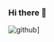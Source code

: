 ### Hi there 👋
![github](https://img.shields.io/badge/GitHub-000000?style=for-the-badge&logo=GitHub&logoColor=white)]


<!--
**ThatGuyChristianT/ThatGuyChristianT** is a ✨ _special_ ✨ repository because its `README.md` (this file) appears on your GitHub profile.

Here are some ideas to get you started:

- 🔭 I’m currently working on ...
- 🌱 I’m currently learning ...
- 👯 I’m looking to collaborate on ...
- 🤔 I’m looking for help with ...
- 💬 Ask me about ...
- 📫 How to reach me: ...
- 😄 Pronouns: ...
- ⚡ Fun fact: ...
-->
